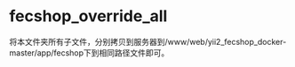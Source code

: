 # fecshop_override_all

将本文件夹所有子文件，分别拷贝到服务器到/www/web/yii2_fecshop_docker-master/app/fecshop下到相同路径文件即可。
